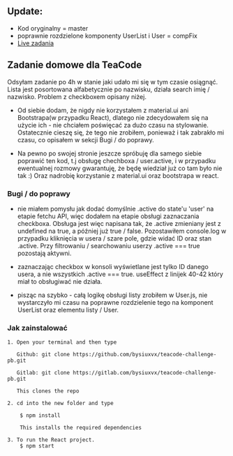 ## Update:

- Kod oryginalny = master
- poprawnie rozdzielone komponenty UserList i User = compFix
- [Live zadania](https://portfolio-pb.herokuapp.com/#/)

## Zadanie domowe dla TeaCode

Odsyłam zadanie po 4h w stanie jaki udało mi się w tym czasie osiągnąć. Lista jest posortowana alfabetycznie po nazwisku, działa search imię / nazwisko. Problem z checkboxem opisany niżej.

- Od siebie dodam, że nigdy nie korzystałem z material.ui ani Bootstrapa(w przypadku React), dlatego nie zdecydowałem się na użycie ich - nie chciałem poświęcać za dużo czasu na stylowanie. Ostatecznie cieszę się, że tego nie zrobiłem, ponieważ i tak zabrakło mi czasu, co opisałem w sekcji Bugi / do poprawy.

- Na pewno po swojej stronie jeszcze spróbuję dla samego siebie poprawić ten kod, t.j obsługę chechboxa / user.active, i w przypadku ewentualnej rozmowy gwarantuję, że będę wiedział już co tam było nie tak :) Oraz nadrobię korzystanie z material.ui oraz bootstrapa w react.

### Bugi / do poprawy

- nie miałem pomysłu jak dodać domyślnie .active do state'u 'user' na etapie fetchu API, więc dodałem na etapie obsługi zaznaczania checkboxa.
  Obsługa jest więc napisana tak, że .active zmieniany jest z undefined na true, a później już true / false. Pozostawiłem console.log w przypadku kliknięcia w usera / szare pole, gdzie widać ID oraz stan .active. Przy filtrowaniu / searchowaniu userzy .active === true pozostają aktywni.

- zaznaczając checkbox w konsoli wyświetlane jest tylko ID danego usera, a nie wszystkich .active === true. useEffect z linijek 40-42 który miał to obsługiwać nie działa.

- pisząc na szybko - całą logikę obsługi listy zrobiłem w User.js, nie wystarczyło mi czasu na poprawne rozdzielenie tego na komponent UserList oraz elementu listy / User.

### Jak zainstalować

    1. Open your terminal and then type

       Github: git clone https://github.com/bysiuxvx/teacode-challenge-pb.git

       Gitlab: git clone https://gitlab.com/bysiuxvx/teacode-challenge-pb.git

       This clones the repo

    2. cd into the new folder and type

        $ npm install

        This installs the required dependencies

    3. To run the React project.
        $ npm start
